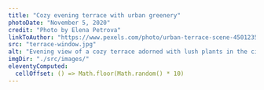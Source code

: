 ```yaml
---
title: "Cozy evening terrace with urban greenery"
photoDate: "November 5, 2020"
credit: "Photo by Elena Petrova"
linkToAuthor: "https://www.pexels.com/photo/urban-terrace-scene-4501235/"
src: "terrace-window.jpg"
alt: "Evening view of a cozy terrace adorned with lush plants in the city"
imgDir: "./src/images/"
eleventyComputed:
  cellOffset: () => Math.floor(Math.random() * 10)
---
```

